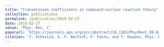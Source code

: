 ```yaml
---
title: "Transmission coefficients in compound-nucleus reaction theory"
collection: publications
permalink: /publication/2019-02-27
date: 2019-02-27
venue: 'Phys. Rev. C'
paperurl: 'https://journals.aps.org/prc/abstract/10.1103/PhysRevC.99.024621'
citation: 'Y. Alhassid, G. F. Bertsch, P. Fanto, and T. Kawano, Phys. Rev. C <b>99</b>, 024621 (2019).'
---
```

